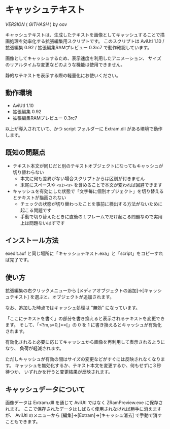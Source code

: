 キャッシュテキスト
==================

$VERSION$ ( $GITHASH$ ) by oov

キャッシュテキストは、生成したテキストを画像としてキャッシュすることで描画処理を効率化する拡張編集用スクリプトです。
このスクリプトは AviUtl 1.10 / 拡張編集 0.92 / 拡張編集RAMプレビュー 0.3rc7 で動作確認しています。

画像としてキャッシュするため、表示速度を利用したアニメーション、
サイズのリアルタイムな変更などのような機能は使用できません。

静的なテキストを表示する際の軽量化にお使いください。

動作環境
--------

- AviUtl 1.10
- 拡張編集 0.92
- 拡張編集RAMプレビュー 0.3rc7

以上が導入されていて、かつ script フォルダーに Extram.dll がある環境で動作します。

既知の問題点
------------

- テキスト本文が同じだと別のテキストオブジェクトになってもキャッシュが切り替わらない  
  - 本文に何も差異がない場合スクリプトからは区別が付きません
  - 末尾にスペースや `<s1><s>` を含めることで本文が変われば回避できます
- キャッシュを有効にした状態で「文字毎に個別オブジェクト」を切り替えるとテキストが描画されない  
  - チェックの状態が切り替わったことを事前に検出する方法がないために起こる問題です
  - 手動で切り替えたときに直後の１フレームでだけ起こる問題なので実用上は問題ないはずです

インストール方法
----------------

exedit.auf と同じ場所に「キャッシュテキスト.exa」と「script」をコピーすれば完了です。

使い方
------

拡張編集の右クリックメニューから
[メディアオブジェクトの追加]→[キャッシュテキスト]
を選ぶと、オブジェクトが追加されます。

なお、追加した時点ではキャッシュ処理は "無効" になっています。

「ここにテキストを書く」の部分を書き換えると表示されるテキストを変更できます。
そして、「<?m,s=0,[==[」の 0 を 1 に書き換えるとキャッシュが有効化されます。

有効化されると必要に応じてキャッシュから画像を再利用して表示されるようになり、
負荷が軽減されます。

ただしキャッシュが有効の間はサイズの変更などがすぐには反映されなくなります。
キャッシュを無効化するか、テキスト本文を変更するか、何もせずに３秒待つか、
いずれかを行うと変更結果が反映されます。

キャッシュデータについて
------------------------

画像データは Extram.dll を通じて AviUtl ではなく ZRamPreview.exe に保存されます。
ここで保存されたデータはしばらく使用されなければ勝手に消えますが、
AviUtl のメニューから [編集]→[Extram]→[キャッシュ消去] で手動で消すこともできます。
